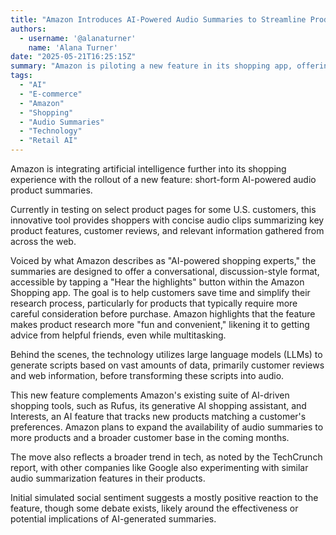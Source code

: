 ```yaml
---
title: "Amazon Introduces AI-Powered Audio Summaries to Streamline Product Shopping"
authors:
  - username: '@alanaturner'
    name: 'Alana Turner'
date: "2025-05-21T16:25:15Z"
summary: "Amazon is piloting a new feature in its shopping app, offering short, AI-generated audio summaries of products to help customers quickly grasp key details and reviews, aiming to make online shopping more efficient and convenient."
tags:
  - "AI"
  - "E-commerce"
  - "Amazon"
  - "Shopping"
  - "Audio Summaries"
  - "Technology"
  - "Retail AI"
---
```


Amazon is integrating artificial intelligence further into its shopping experience with the rollout of a new feature: short-form AI-powered audio product summaries.

Currently in testing on select product pages for some U.S. customers, this innovative tool provides shoppers with concise audio clips summarizing key product features, customer reviews, and relevant information gathered from across the web.

Voiced by what Amazon describes as "AI-powered shopping experts," the summaries are designed to offer a conversational, discussion-style format, accessible by tapping a "Hear the highlights" button within the Amazon Shopping app. The goal is to help customers save time and simplify their research process, particularly for products that typically require more careful consideration before purchase. Amazon highlights that the feature makes product research more "fun and convenient," likening it to getting advice from helpful friends, even while multitasking.

Behind the scenes, the technology utilizes large language models (LLMs) to generate scripts based on vast amounts of data, primarily customer reviews and web information, before transforming these scripts into audio.

This new feature complements Amazon's existing suite of AI-driven shopping tools, such as Rufus, its generative AI shopping assistant, and Interests, an AI feature that tracks new products matching a customer's preferences. Amazon plans to expand the availability of audio summaries to more products and a broader customer base in the coming months.

The move also reflects a broader trend in tech, as noted by the TechCrunch report, with other companies like Google also experimenting with similar audio summarization features in their products.

Initial simulated social sentiment suggests a mostly positive reaction to the feature, though some debate exists, likely around the effectiveness or potential implications of AI-generated summaries.
